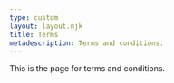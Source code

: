 ```yaml
---
type: custom
layout: layout.njk
title: Terms
metadescription: Terms and conditions.
---
```

This is the page for terms and conditions.
